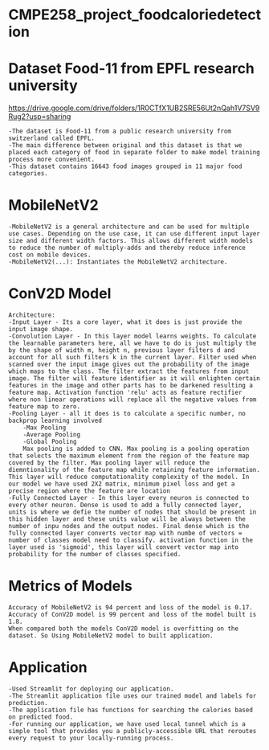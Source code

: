 # CMPE258_project_foodcaloriedetection

# Dataset Food-11 from EPFL research university
https://drive.google.com/drive/folders/1R0CTfX1UB2SRE56Ut2nQah1V7SV9Rug2?usp=sharing

    -The dataset is Food-11 from a public research university from switzerland called EPFL.
    -The main difference between original and this dataset is that we placed each category of food in separate folder to make model training process more convenient.
    -This dataset contains 16643 food images grouped in 11 major food categories.

# MobileNetV2
    -MobileNetV2 is a general architecture and can be used for multiple use cases. Depending on the use case, it can use different input layer size and different width factors. This allows different width models to reduce the number of multiply-adds and thereby reduce inference cost on mobile devices.
    -MobileNetV2(...): Instantiates the MobileNetV2 architecture.

# ConV2D Model
    Architecture:
    -Input Layer - Its a core layer, what it does is just provide the input image shape.
    -Convolution Layer - In this layer model learns weights. To calculate the learnable parameters here, all we have to do is just multiply the by the shape of width m, height n, previous layer filters d and account for all such filters k in the current layer. Filter used when scanned over the input image gives out the probability of the image which maps to the class. The filter extract the features from input image. The filter will feature identifier as it will enlighten certain features in the image and other parts has to be darkened resulting a feature map. Activation function 'relu' acts as feature rectifier where non linear operations will replace all the negative values from feature map to zero.
    -Pooling Layer - all it does is to calculate a specific number, no backprop learning involved
        -Max Pooling
        -Average Pooling
        -Global Pooling
        Max pooling is added to CNN. Max pooling is a pooling operation that selects the maximum element from the region of the feature map covered by the filter. Max pooling layer will reduce the diemntionality of the feature map while retaining feature information. This layer will reduce computationality complexity of the model. In our model we have used 2X2 matrix, minimum pixel loss and get a precise region where the feature are location
    -Fully Connected Layer - In this layer every neuron is connected to every other neuron. Dense is used to add a fully connected layer, units is where we defie the number of nodes that should be present in this hidden layer and these units value will be always between the number of inpu nodes and the output nodes. Final dense which is the fully connected layer converts vector map with numbe of vectors = number of classes model need to classify. activation function in the layer used is 'sigmoid', this layer will convert vector map into probability for the number of classes specified.
# Metrics of Models
    Accuracy of MobileNetV2 is 94 percent and loss of the model is 0.17. 
    Accuracy of ConV2D model is 99 percent and loss of the model built is 1.8. 
    When compared both the models ConV2D model is overfitting on the dataset. So Using MobileNetV2 model to built application. 

# Application
    -Used Streamlit for deploying our application.
    -The Streamlit application file uses our trained model and labels for prediction.
    -The application file has functions for searching the calories based on predicted food.
    -For running our application, we have used local tunnel which is a simple tool that provides you a publicly-accessible URL that reroutes every request to your locally-running process.
